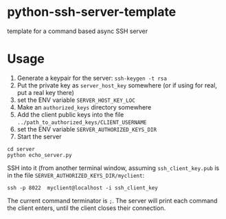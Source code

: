 # python-ssh-server-template
template for a command based async SSH server

# Usage

1) Generate a keypair for the server: `ssh-keygen -t rsa`
1) Put the private key  as `server_host_key` somewhere (or if using for real, put a real key there)
2) set the ENV variable `SERVER_HOST_KEY_LOC`
3) Make an `authorized_keys` directory somewhere
4) Add the client public keys into the file `../path_to_authorized_keys/CLIENT_USERNAME`
5) set the ENV variable `SERVER_AUTHORIZED_KEYS_DIR`
5) Start the server

```
cd server
python echo_server.py
```

SSH into it (from another terminal window, assuming `ssh_client_key.pub` is in the file  `SERVER_AUTHORIZED_KEYS_DIR/myclient`:

```
ssh -p 8022  myclient@localhost -i ssh_client_key
```

The current command terminator is `;`. The server will print each command the client enters, until the client closes their connection.
